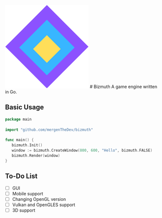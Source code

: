 ![image](bizmuth.png "Bizmuth") # Bizmuth
A game engine written in Go.

## Basic Usage
```go
package main

import "github.com/mergenTheDev/bizmuth"

func main() {
   bizmuth.Init()
   window := bizmuth.CreateWindow(800, 600, "Hello", bizmuth.FALSE)
   bizmuth.Render(window)
}
```

## To-Do List

- [ ] GUI
- [ ] Mobile support
- [ ] Changing OpenGL version
- [ ] Vulkan and OpenGLES support
- [ ] 3D support
